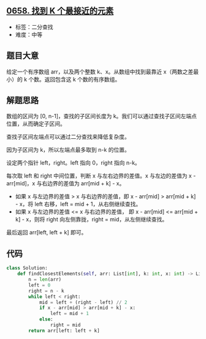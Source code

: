 ## [0658. 找到 K 个最接近的元素](https://leetcode-cn.com/problems/find-k-closest-elements/)

- 标签：二分查找
- 难度：中等

## 题目大意

给定一个有序数组 arr，以及两个整数 k、x。从数组中找到最靠近 x（两数之差最小）的 k 个数。返回包含这 k 个数的有序数组。

## 解题思路

数组的区间为 [0, n-1]，查找的子区间长度为 k。我们可以通过查找子区间左端点位置，从而确定子区间。

查找子区间左端点可以通过二分查找来降低复杂度。

因为子区间为 k，所以左端点最多取到 n-k 的位置。

设定两个指针 left，right。left 指向 0，right 指向 n-k。

每次取 left 和 right 中间位置，判断 x 与左右边界的差值。x 与左边的差值为 x - arr[mid]，x 与右边界的差值为 arr[mid + k] - x。

- 如果 x 与左边界的差值 > x 与右边界的差值，即 x - arr[mid] > arr[mid + k] - x，将 left 右移，left = mid + 1，从右侧继续查找。
- 如果 x 与左边界的差值 <= x 与右边界的差值， 即 x - arr[mid] <= arr[mid + k] - x，则将 right 向左侧靠拢，right = mid，从左侧继续查找。

最后返回 arr[left, left + k] 即可。

## 代码

```Python
class Solution:
    def findClosestElements(self, arr: List[int], k: int, x: int) -> List[int]:
        n = len(arr)
        left = 0
        right = n - k
        while left < right:
            mid = left + (right - left) // 2
            if x - arr[mid] > arr[mid + k] - x:
                left = mid + 1
            else:
                right = mid
        return arr[left: left + k]
```

